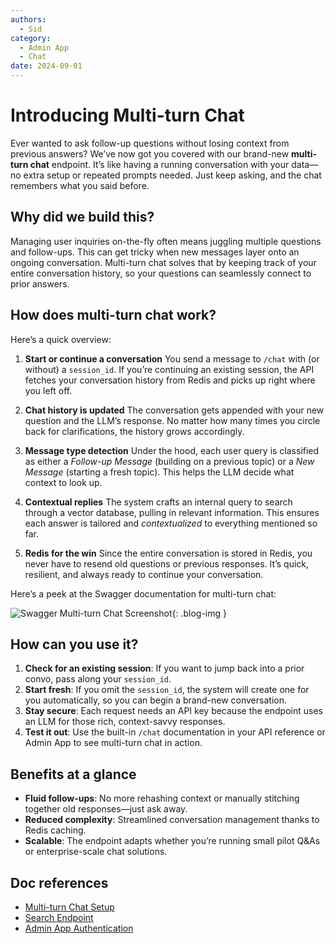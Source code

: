 ```yaml
---
authors:
  - Sid
category:
  - Admin App
  - Chat
date: 2024-09-01
---
```


# Introducing Multi-turn Chat

Ever wanted to ask follow-up questions without losing context from previous answers?
We’ve now got you covered with our brand-new **multi-turn chat** endpoint. It’s like having a running conversation with your data—no extra setup or repeated prompts needed. Just keep asking, and the chat remembers what you said before.

<!-- more -->

## Why did we build this?

Managing user inquiries on-the-fly often means juggling multiple questions and follow-ups. This can get tricky when new messages layer onto an ongoing conversation. Multi-turn chat solves that by keeping track of your entire conversation history, so your questions can seamlessly connect to prior answers.

## How does multi-turn chat work?

Here’s a quick overview:

1. **Start or continue a conversation**
   You send a message to `/chat` with (or without) a `session_id`. If you’re continuing an existing session, the API fetches your conversation history from Redis and picks up right where you left off.

2. **Chat history is updated**
   The conversation gets appended with your new question and the LLM’s response. No matter how many times you circle back for clarifications, the history grows accordingly.

3. **Message type detection**
   Under the hood, each user query is classified as either a _Follow-up Message_ (building on a previous topic) or a _New Message_ (starting a fresh topic). This helps the LLM decide what context to look up.

4. **Contextual replies**
   The system crafts an internal query to search through a vector database, pulling in relevant information. This ensures each answer is tailored and _contextualized_ to everything mentioned so far.

5. **Redis for the win**
   Since the entire conversation is stored in Redis, you never have to resend old questions or previous responses. It’s quick, resilient, and always ready to continue your conversation.

Here’s a peek at the Swagger documentation for multi-turn chat:

![Swagger Multi-turn Chat Screenshot](./swagger-multi-turn-chat-screenshot.png){: .blog-img }

## How can you use it?

1. **Check for an existing session**: If you want to jump back into a prior convo, pass along your `session_id`.
2. **Start fresh**: If you omit the `session_id`, the system will create one for you automatically, so you can begin a brand-new conversation.
3. **Stay secure**: Each request needs an API key because the endpoint uses an LLM for those rich, context-savvy responses.
4. **Test it out**: Use the built-in `/chat` documentation in your API reference or Admin App to see multi-turn chat in action.

## Benefits at a glance

- **Fluid follow-ups**: No more rehashing context or manually stitching together old responses—just ask away.
- **Reduced complexity**: Streamlined conversation management thanks to Redis caching.
- **Scalable**: The endpoint adapts whether you’re running small pilot Q&As or enterprise-scale chat solutions.

## Doc references

- [Multi-turn Chat Setup](../../components/multi-turn-chat/index.md)
- [Search Endpoint](../../components/search/index.md)
- [Admin App Authentication](../../components/admin-app/auth/index.md)
